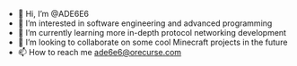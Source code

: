 - 👋 Hi, I’m @ADE6E6
- 👀 I’m interested in software engineering and advanced programming
- 🌱 I’m currently learning more in-depth protocol networking development
- 💞️ I’m looking to collaborate on some cool Minecraft projects in the future
- 📫 How to reach me ade6e6@orecurse.com
